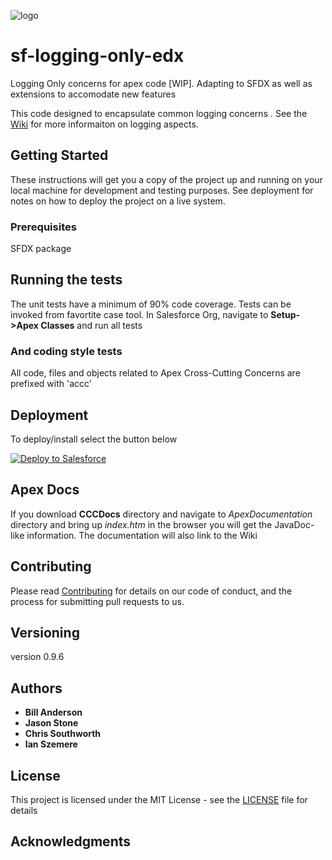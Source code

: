 
![logo](https://github.com/bjanderson70/sf-logging-only-edx/blob/master/imgs/LoggingOnly.png)
# sf-logging-only-edx
Logging Only concerns for apex code [WIP]. Adapting to SFDX as well as extensions to accomodate new features

This code designed to encapsulate common logging concerns . See the [Wiki](https://github.com/bjanderson70/sf-cross-cutting-concerns/wiki) for more informaiton on logging aspects.

## Getting Started

These instructions will get you a copy of the project up and running on your local machine for development and testing purposes. 
See deployment for notes on how to deploy the project on a live system.

### Prerequisites

SFDX package

## Running the tests

The unit tests have a minimum of 90% code coverage. Tests can be invoked from favortite case tool.
In Salesforce Org, navigate to **Setup->Apex Classes** and run all tests

### And coding style tests

All code, files and objects related to Apex Cross-Cutting Concerns are prefixed with 'accc'

## Deployment

To deploy/install select the button below

<a href="https://githubsfdeploy.herokuapp.com/app/githubdeploy/bjanderson70/sf-cross-cutting-concerns">
  <img alt="Deploy to Salesforce"
       src="imgs/deploy_to_sf.png">
</a>

## Apex Docs
If you download **CCCDocs** directory and navigate to _ApexDocumentation_ directory and bring up _index.htm_ in the browser you will get the JavaDoc-like information. The documentation will also link to the Wiki

## Contributing

Please read [Contributing](Contributing) for details on our code of conduct, and the process for submitting pull requests to us.
## Versioning

version 0.9.6

## Authors

* **Bill Anderson** 
* **Jason Stone**
* **Chris Southworth**
* **Ian Szemere**

## License

This project is licensed under the MIT License - see the [LICENSE](LICENSE) file for details

## Acknowledgments




